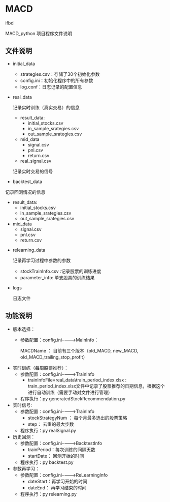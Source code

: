# MACD
ifbd

MACD_python 项目程序文件说明
## 文件说明
* initial_data
  + strategies.csv：存储了30个初始化参数
  + config.ini：初始化程序中的所有参数
  + log.conf：日志记录的配置信息
* real_data

  记录实时训练（真实交易）的信息
  + result_data:
    - initial_stocks.csv
    - in_sample_srategies.csv
    - out_sample_srategies.csv
  + mid_data
    - signal.csv
    - pnl.csv
    - return.csv
  + real_signal.csv
  
  记录实时交易的信号
* backtest_data

记录回测情况的信息
  + result_data:
    - initial_stocks.csv
    - in_sample_srategies.csv
    - out_sample_srategies.csv
  + mid_data
    - signal.csv
    - pnl.csv
    - return.csv
* relearning_data

  记录再学习过程中参数的参数
  + stockTrainInfo.csv :记录股票的训练进度
  + parameter_info: 单支股票的训练结果
  
* logs

  日志文件

## 功能说明
* 版本选择：
  + 参数配置：config.ini---->MainInfo：
  
    MACDName ： 目前有三个版本（old_MACD, new_MACD, old_MACD_trailing_stop_profit）
* 实时训练（每周股票推荐）： 
  + 参数配置：config.ini---->TrainInfo
    - trainInfoFile=real_data\train_period_index.xlsx : train_period_index.xlsx文件中记录了股票推荐的日期信息，根据这个进行自动训练（需要手动对文件进行管理）
  + 程序执行：py generatedStockRecommendation.py
* 实时信号: 
  + 参数配置：config.ini---->TrainInfo
    - stockStrategyNum ： 每个月最多选出的股票策略
    - step： 去重的最大步数
  + 程序执行：py realSignal.py
* 历史回测：
  + 参数配置：config.ini---->BacktestInfo
    - trainPeriod：每次训练的间隔天数
    - startDate： 回测开始的时间
  + 程序执行：py backtest.py
* 参数再学习：
  + 参数配置：config.ini---->ReLearningInfo
    - dateStart：再学习开始的时间
    - dateEnd： 再学习结束的时间
  + 程序执行：py relearning.py


